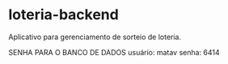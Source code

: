 # loteria-backend
Aplicativo para gerenciamento de sorteio de loteria. 


SENHA PARA O BANCO DE DADOS 
usuário: matav 
senha: 6414
